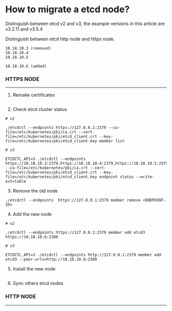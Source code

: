 # How to migrate a etcd node?

Distinguish between etcd v2 and v3, the example versions in this article are v3.2.11 and v3.5.4

Distinguish between etcd http node and https node.

```
10.18.10.3 (removed)
10.18.10.4 
10.18.10.5 

10.18.10.6 (added)

```


### HTTPS NODE
---

1. Remake certificates

```

```


2. Check etcd cluster status

```
# v2 

./etcdctl --endpoints https://127.0.0.1:2379 --ca-file=/etc/kubernetes/pki/ca.crt --cert-file=/etc/kubernetes/pki/etcd_client.crt --key-file=/etc/kubernetes/pki/etcd_client.key member list

# v3 

ETCDCTL_API=3 ./etcdctl --endpoints https://10.18.10.3:2379,https://10.18.10.4:2379,https://10.18.10.5:2379 --ca-file=/etc/kubernetes/pki/ca.crt --cert-file=/etc/kubernetes/pki/etcd_client.crt --key-file=/etc/kubernetes/pki/etcd_client.key endpoint status --write-out=table

```

3. Remove the old node

```
./etcdctl --endpoints  https://127.0.0.1:2379 member remove <ENDPOINT-ID>

```


4. Add the new node

```
# v2

./etcdctl --endpoints https://127.0.0.1:2379 member add etcd3 https://10.18.10.6:2380

# v3

ETCDCTL_API=3 ./etcdctl --endpoints http://127.0.0.1:2379 member add etcd3 --peer-urls=http://10.18.10.6:2380

```

5. Install the new node

```

```


6. Sync others etcd nodes


### HTTP NODE
---




